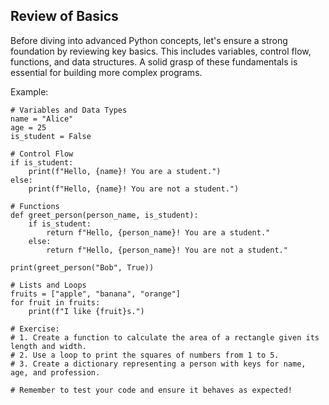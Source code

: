 Review of Basics
----------------
Before diving into advanced Python concepts, let's ensure a strong foundation by reviewing key basics. This includes variables, control flow, functions, and data structures. A solid grasp of these fundamentals is essential for building more complex programs.

Example:
```
# Variables and Data Types
name = "Alice"
age = 25
is_student = False

# Control Flow
if is_student:
    print(f"Hello, {name}! You are a student.")
else:
    print(f"Hello, {name}! You are not a student.")

# Functions
def greet_person(person_name, is_student):
    if is_student:
        return f"Hello, {person_name}! You are a student."
    else:
        return f"Hello, {person_name}! You are not a student."

print(greet_person("Bob", True))

# Lists and Loops
fruits = ["apple", "banana", "orange"]
for fruit in fruits:
    print(f"I like {fruit}s.")

# Exercise:
# 1. Create a function to calculate the area of a rectangle given its length and width.
# 2. Use a loop to print the squares of numbers from 1 to 5.
# 3. Create a dictionary representing a person with keys for name, age, and profession.

# Remember to test your code and ensure it behaves as expected!
```